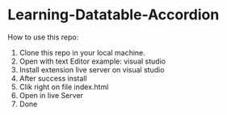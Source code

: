 # Learning-Datatable-Accordion
How to use this repo:

1. Clone this repo in your local machine.
2. Open with text Editor example: visual studio
3. Install extension live server on visual studio
4. After success install 
5. Clik right on file index.html
6. Open in live Server
7. Done